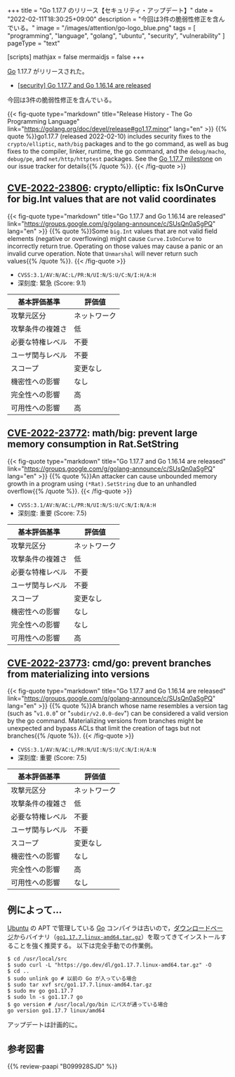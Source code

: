 +++
title = "Go 1.17.7 のリリース【セキュリティ・アップデート】"
date =  "2022-02-11T18:30:25+09:00"
description = "今回は3件の脆弱性修正を含んでいる。"
image = "/images/attention/go-logo_blue.png"
tags  = [ "programming", "language", "golang", "ubuntu", "security", "vulnerability" ]
pageType = "text"

[scripts]
  mathjax = false
  mermaidjs = false
+++

[Go] 1.17.7 がリリースされた。

- [[security] Go 1.17.7 and Go 1.16.14 are released](https://groups.google.com/g/golang-announce/c/SUsQn0aSgPQ)

今回は3件の脆弱性修正を含んでいる。

{{< fig-quote type="markdown" title="Release History - The Go Programming Language" link="https://golang.org/doc/devel/release#go1.17.minor" lang="en" >}}
{{% quote %}}go1.17.7 (released 2022-02-10) includes security fixes to the `crypto/elliptic`, `math/big` packages and to the go command, as well as bug fixes to the compiler, linker, runtime, the go command, and the `debug/macho`, `debug/pe`, and `net/http/httptest` packages. See the [Go 1.17.7 milestone](https://github.com/golang/go/issues?q=milestone%3AGo1.17.7+label%3ACherryPickApproved) on our issue tracker for details{{% /quote %}}.
{{< /fig-quote >}}

## [CVE-2022-23806]: crypto/elliptic: fix IsOnCurve for big.Int values that are not valid coordinates

{{< fig-quote type="markdown" title="Go 1.17.7 and Go 1.16.14 are released" link="https://groups.google.com/g/golang-announce/c/SUsQn0aSgPQ" lang="en" >}}
{{% quote %}}Some `big.Int` values that are not valid field elements (negative or overflowing) might cause `Curve.IsOnCurve` to incorrectly return true. Operating on those values may cause a panic or an invalid curve operation. Note that `Unmarshal` will never return such values{{% /quote %}}.
{{< /fig-quote >}}

- `CVSS:3.1/AV:N/AC:L/PR:N/UI:N/S:U/C:N/I:H/A:H`
- 深刻度: 緊急 (Score: 9.1)

| 基本評価基準 | 評価値 |
|--------|-------|
| 攻撃元区分 | ネットワーク |
| 攻撃条件の複雑さ | 低 |
| 必要な特権レベル | 不要 |
| ユーザ関与レベル | 不要 |
| スコープ | 変更なし |
| 機密性への影響 | なし |
| 完全性への影響 | 高 |
| 可用性への影響 | 高 |

## [CVE-2022-23772]: math/big: prevent large memory consumption in Rat.SetString

{{< fig-quote type="markdown" title="Go 1.17.7 and Go 1.16.14 are released" link="https://groups.google.com/g/golang-announce/c/SUsQn0aSgPQ" lang="en" >}}
{{% quote %}}An attacker can cause unbounded memory growth in a program using `(*Rat).SetString` due to an unhandled overflow{{% /quote %}}.
{{< /fig-quote >}}

- `CVSS:3.1/AV:N/AC:L/PR:N/UI:N/S:U/C:N/I:N/A:H`
- 深刻度: 重要 (Score: 7.5)

| 基本評価基準 | 評価値 |
|--------|-------|
| 攻撃元区分 | ネットワーク |
| 攻撃条件の複雑さ | 低 |
| 必要な特権レベル | 不要 |
| ユーザ関与レベル | 不要 |
| スコープ | 変更なし |
| 機密性への影響 | なし |
| 完全性への影響 | なし |
| 可用性への影響 | 高 |

## [CVE-2022-23773]: cmd/go: prevent branches from materializing into versions

{{< fig-quote type="markdown" title="Go 1.17.7 and Go 1.16.14 are released" link="https://groups.google.com/g/golang-announce/c/SUsQn0aSgPQ" lang="en" >}}
{{% quote %}}A branch whose name resembles a version tag (such as "`v1.0.0`" or "`subdir/v2.0.0-dev`") can be considered a valid version by the go command. Materializing versions from branches might be unexpected and bypass ACLs that limit the creation of tags but not branches{{% /quote %}}.
{{< /fig-quote >}}

- `CVSS:3.1/AV:N/AC:L/PR:N/UI:N/S:U/C:N/I:H/A:N`
- 深刻度: 重要 (Score: 7.5)

| 基本評価基準 | 評価値 |
|--------|-------|
| 攻撃元区分 | ネットワーク |
| 攻撃条件の複雑さ | 低 |
| 必要な特権レベル | 不要 |
| ユーザ関与レベル | 不要 |
| スコープ | 変更なし |
| 機密性への影響 | なし |
| 完全性への影響 | 高 |
| 可用性への影響 | なし |

## 例によって...

[Ubuntu] の APT で管理している [Go] コンパイラは古いので，[ダウンロードページ](https://go.dev/dl/ "Downloads - go.dev")からバイナリ（[`go1.17.7.linux-amd64.tar.gz`](https://go.dev/dl/go1.17.7.linux-amd64.tar.gz)）を取ってきてインストールすることを強く推奨する。
以下は完全手動での作業例。

```text
$ cd /usr/local/src
$ sudo curl -L "https://go.dev/dl/go1.17.7.linux-amd64.tar.gz" -O
$ cd ..
$ sudo unlink go # 以前の Go が入っている場合
$ sudo tar xvf src/go1.17.7.linux-amd64.tar.gz
$ sudo mv go go1.17.7
$ sudo ln -s go1.17.7 go
$ go version # /usr/local/go/bin にパスが通っている場合
go version go1.17.7 linux/amd64
```

アップデートは計画的に。

[Go]: https://go.dev/
[Ubuntu]: https://www.ubuntu.com/ "The leading operating system for PCs, IoT devices, servers and the cloud | Ubuntu"
[CVE-2022-23806]: https://nvd.nist.gov/vuln/detail/CVE-2022-23806
[CVE-2022-23772]: https://nvd.nist.gov/vuln/detail/CVE-2022-23772
[CVE-2022-23773]: https://nvd.nist.gov/vuln/detail/CVE-2022-23773

## 参考図書

{{% review-paapi "B099928SJD" %}} <!-- プログラミング言語Go -->
